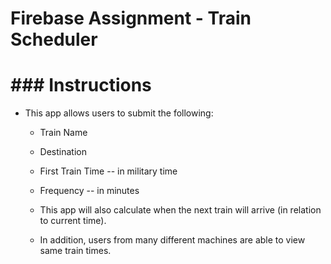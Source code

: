 # Firebase Assignment - Train Scheduler

# ### Instructions

* This app allows users to submit the following:
   
    * Train Name
    
    * Destination 
    
    * First Train Time -- in military time
    
    * Frequency -- in minutes
  
  * This app will also calculate when the next train will arrive (in relation to current time).

  * In addition, users from many different machines are able to view same train times.

